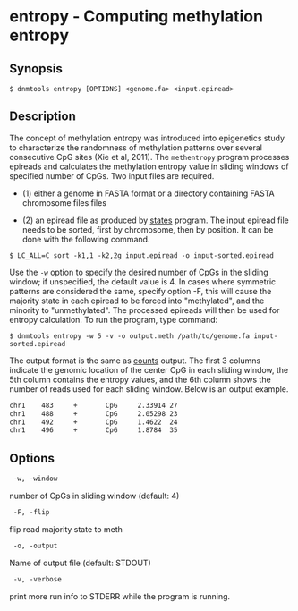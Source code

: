 # entropy - Computing methylation entropy

## Synopsis
```shell
$ dnmtools entropy [OPTIONS] <genome.fa> <input.epiread>
```
## Description
The concept of methylation entropy was introduced into epigenetics
study to characterize the randomness of methylation patterns over
several consecutive CpG sites (Xie et al, 2011). The `methentropy`
program processes epireads and calculates the methylation entropy
value in sliding windows of specified number of CpGs. Two input files
are required.

 * (1) either a genome in FASTA format or a directory containing FASTA
   chromosome files files

 * (2) an epiread file as produced by
   [states](../states) program. The input epiread file
   needs to be sorted, first by chromosome, then by position. It can
    be done with the following command.

```shell
$ LC_ALL=C sort -k1,1 -k2,2g input.epiread -o input-sorted.epiread
```

Use the `-w` option to specify the desired number of CpGs in the
sliding window; if unspecified, the default value is 4. In cases where
symmetric patterns are considered the same, specify option -F, this
will cause the majority state in each epiread to be forced into
"methylated", and the minority to "unmethylated". The processed
epireads will then be used for entropy calculation. To run the
program, type command:
```shell
$ dnmtools entropy -w 5 -v -o output.meth /path/to/genome.fa input-sorted.epiread
```

The output format is the same as [counts](../counts)
output. The first 3 columns indicate the genomic location of the
center CpG in each sliding window, the 5th column contains the entropy
values, and the 6th column shows the number of reads used for each
sliding window.  Below is an output example.

```txt
chr1    483     +       CpG     2.33914 27
chr1    488     +       CpG     2.05298 23
chr1    492     +       CpG     1.4622  24
chr1    496     +       CpG     1.8784  35
```

## Options
```txt
 -w, -window
```
number of CpGs in sliding window (default: 4)
```txt
 -F, -flip
```
flip read majority state to meth
```txt
 -o, -output
```
Name of output file (default: STDOUT)
```txt
 -v, -verbose
```
print more run info to STDERR while the program is running.

